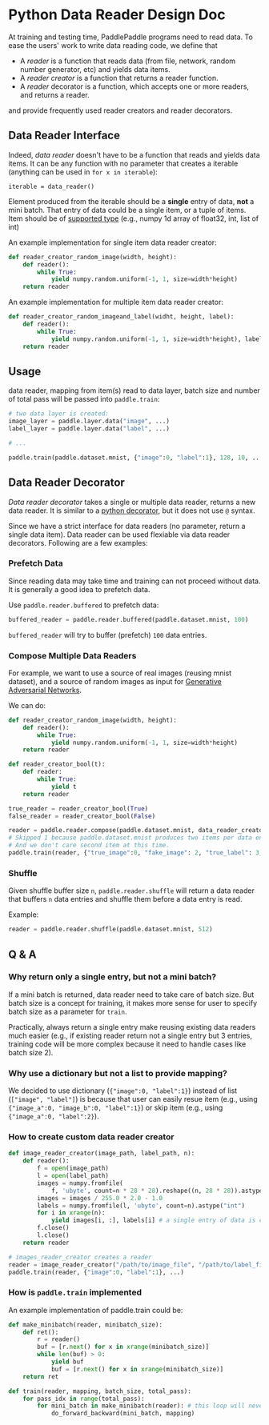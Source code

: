# Python Data Reader Design Doc

At training and testing time, PaddlePaddle programs need to read data. To ease the users' work to write data reading code, we define that

- A *reader* is a function that reads data (from file, network, random number generator, etc) and yields data items.
- A *reader creator* is a function that returns a reader function.
- A *reader* decorator is a function, which accepts one or more readers, and returns a reader.

and provide frequently used reader creators and reader decorators.

## Data Reader Interface

Indeed, *data reader* doesn't have to be a function that reads and yields data items. It can be any function with no parameter that creates a iterable (anything can be used in `for x in iterable`):

```
iterable = data_reader()
```

Element produced from the iterable should be a **single** entry of data, **not** a mini batch. That entry of data could be a single item, or a tuple of items. Item should be of [supported type](http://www.paddlepaddle.org/doc/ui/data_provider/pydataprovider2.html?highlight=dense_vector#input-types) (e.g., numpy 1d array of float32, int, list of int)

An example implementation for single item data reader creator:

```python
def reader_creator_random_image(width, height):
	def reader():
		while True:
			yield numpy.random.uniform(-1, 1, size=width*height)
	return reader
```

An example implementation for multiple item data reader creator:
```python
def reader_creator_random_imageand_label(widht, height, label):
	def reader():
		while True:
			yield numpy.random.uniform(-1, 1, size=width*height), label
	return reader
```

## Usage

data reader, mapping from item(s) read to data layer, batch size and number of total pass will be passed into `paddle.train`:

```python
# two data layer is created:
image_layer = paddle.layer.data("image", ...)
label_layer = paddle.layer.data("label", ...)

# ...

paddle.train(paddle.dataset.mnist, {"image":0, "label":1}, 128, 10, ...)
```

## Data Reader Decorator

*Data reader decorator* takes a single or multiple data reader, returns a new data reader. It is similar to a [python decorator](https://wiki.python.org/moin/PythonDecorators), but it does not use `@` syntax.

Since we have a strict interface for data readers (no parameter, return a single data item). Data reader can be used flexiable via data reader decorators. Following are a few examples:

### Prefetch Data

Since reading data may take time and training can not proceed without data. It is generally a good idea to prefetch data.

Use `paddle.reader.buffered` to prefetch data:

```python
buffered_reader = paddle.reader.buffered(paddle.dataset.mnist, 100)
```

`buffered_reader` will try to buffer (prefetch) `100` data entries.

### Compose Multiple Data Readers

For example, we want to use a source of real images (reusing mnist dataset), and a source of random images as input for [Generative Adversarial Networks](https://arxiv.org/abs/1406.2661).

We can do:

```python
def reader_creator_random_image(width, height):
	def reader():
		while True:
			yield numpy.random.uniform(-1, 1, size=width*height)
	return reader

def reader_creator_bool(t):
	def reader:
		while True:
			yield t
	return reader

true_reader = reader_creator_bool(True)
false_reader = reader_creator_bool(False)

reader = paddle.reader.compose(paddle.dataset.mnist, data_reader_creator_random_image(20, 20), true_reader, false_reader)
# Skipped 1 because paddle.dataset.mnist produces two items per data entry.
# And we don't care second item at this time.
paddle.train(reader, {"true_image":0, "fake_image": 2, "true_label": 3, "false_label": 4}, ...)
```

### Shuffle

Given shuffle buffer size `n`, `paddle.reader.shuffle` will return a data reader that buffers `n` data entries and shuffle them before a data entry is read.

Example:
```python
reader = paddle.reader.shuffle(paddle.dataset.mnist, 512)
```

## Q & A

### Why return only a single entry, but not a mini batch?

If a mini batch is returned, data reader need to take care of batch size. But batch size is a concept for training, it makes more sense for user to specify batch size as a parameter for `train`.

Practically, always return a single entry make reusing existing data readers much easier (e.g., if existing reader return not a single entry but 3 entries, training code will be more complex because it need to handle cases like batch size 2).

### Why use a dictionary but not a list to provide mapping?

We decided to use dictionary (`{"image":0, "label":1}`) instead of list (`["image", "label"]`) is because that user can easily resue item (e.g., using `{"image_a":0, "image_b":0, "label":1}`) or skip item (e.g., using `{"image_a":0, "label":2}`).

### How to create custom data reader creator

```python
def image_reader_creator(image_path, label_path, n):
	def reader():
		f = open(image_path)
		l = open(label_path)
		images = numpy.fromfile(
			f, 'ubyte', count=n * 28 * 28).reshape((n, 28 * 28)).astype('float32')
		images = images / 255.0 * 2.0 - 1.0
		labels = numpy.fromfile(l, 'ubyte', count=n).astype("int")
		for i in xrange(n):
			yield images[i, :], labels[i] # a single entry of data is created each time
		f.close()
		l.close()
	return reader

# images_reader_creator creates a reader
reader = image_reader_creator("/path/to/image_file", "/path/to/label_file", 1024)
paddle.train(reader, {"image":0, "label":1}, ...)
```

### How is `paddle.train` implemented

An example implementation of paddle.train could be:

```python
def make_minibatch(reader, minibatch_size):
	def ret():
		r = reader()
		buf = [r.next() for x in xrange(minibatch_size)]
		while len(buf) > 0:
			yield buf
			buf = [r.next() for x in xrange(minibatch_size)]
	return ret

def train(reader, mapping, batch_size, total_pass):
	for pass_idx in range(total_pass):
		for mini_batch in make_minibatch(reader): # this loop will never end in online learning.
			do_forward_backward(mini_batch, mapping)
```

